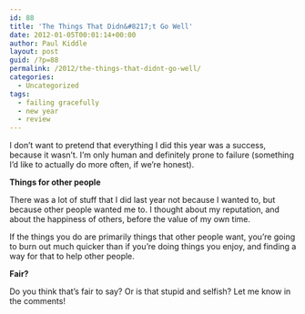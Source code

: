 ```yaml
---
id: 88
title: 'The Things That Didn&#8217;t Go Well'
date: 2012-01-05T00:01:14+00:00
author: Paul Kiddle
layout: post
guid: /?p=88
permalink: /2012/the-things-that-didnt-go-well/
categories:
  - Uncategorized
tags:
  - failing gracefully
  - new year
  - review
---
```

I don&#8217;t want to pretend that everything I did this year was a success, because it wasn&#8217;t. I&#8217;m only human and definitely prone to failure (something I&#8217;d like to actually do more often, if we&#8217;re honest).

**Things for other people**

There was a lot of stuff that I did last year not because I wanted to, but because other people wanted me to. I thought about my reputation, and about the happiness of others, before the value of my own time.

If the things you do are primarily things that other people want, you&#8217;re going to burn out much quicker than if you&#8217;re doing things you enjoy, and finding a way for that to help other people.

**Fair?**

Do you think that&#8217;s fair to say? Or is that stupid and selfish? Let me know in the comments!